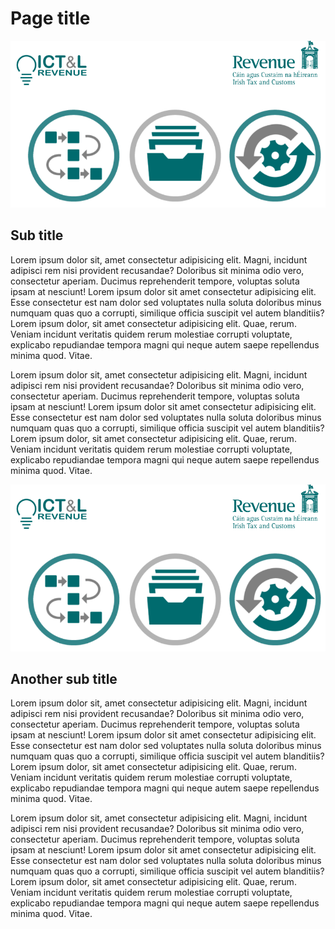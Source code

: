 # Page title

![alt text](doc_img1.png "Logo Title Text 1")

## Sub title


Lorem ipsum dolor sit, amet consectetur adipisicing elit. Magni, incidunt adipisci rem nisi provident recusandae? Doloribus sit minima odio vero, consectetur aperiam. Ducimus reprehenderit tempore, voluptas soluta ipsam at nesciunt! Lorem ipsum dolor sit amet consectetur adipisicing elit. Esse consectetur est nam dolor sed voluptates nulla soluta doloribus minus numquam quas quo a corrupti, similique officia suscipit vel autem blanditiis?Lorem ipsum dolor, sit amet consectetur adipisicing elit. Quae, rerum. Veniam incidunt veritatis quidem rerum molestiae corrupti voluptate, explicabo repudiandae tempora magni qui neque autem saepe repellendus minima quod. Vitae.

Lorem ipsum dolor sit, amet consectetur adipisicing elit. Magni, incidunt adipisci rem nisi provident recusandae? Doloribus sit minima odio vero, consectetur aperiam. Ducimus reprehenderit tempore, voluptas soluta ipsam at nesciunt! Lorem ipsum dolor sit amet consectetur adipisicing elit. Esse consectetur est nam dolor sed voluptates nulla soluta doloribus minus numquam quas quo a corrupti, similique officia suscipit vel autem blanditiis?Lorem ipsum dolor, sit amet consectetur adipisicing elit. Quae, rerum. Veniam incidunt veritatis quidem rerum molestiae corrupti voluptate, explicabo repudiandae tempora magni qui neque autem saepe repellendus minima quod. Vitae.

![alt text](doc_img1.png "Logo Title Text 1")

## Another sub title

Lorem ipsum dolor sit, amet consectetur adipisicing elit. Magni, incidunt adipisci rem nisi provident recusandae? Doloribus sit minima odio vero, consectetur aperiam. Ducimus reprehenderit tempore, voluptas soluta ipsam at nesciunt! Lorem ipsum dolor sit amet consectetur adipisicing elit. Esse consectetur est nam dolor sed voluptates nulla soluta doloribus minus numquam quas quo a corrupti, similique officia suscipit vel autem blanditiis?Lorem ipsum dolor, sit amet consectetur adipisicing elit. Quae, rerum. Veniam incidunt veritatis quidem rerum molestiae corrupti voluptate, explicabo repudiandae tempora magni qui neque autem saepe repellendus minima quod. Vitae.

Lorem ipsum dolor sit, amet consectetur adipisicing elit. Magni, incidunt adipisci rem nisi provident recusandae? Doloribus sit minima odio vero, consectetur aperiam. Ducimus reprehenderit tempore, voluptas soluta ipsam at nesciunt! Lorem ipsum dolor sit amet consectetur adipisicing elit. Esse consectetur est nam dolor sed voluptates nulla soluta doloribus minus numquam quas quo a corrupti, similique officia suscipit vel autem blanditiis?Lorem ipsum dolor, sit amet consectetur adipisicing elit. Quae, rerum. Veniam incidunt veritatis quidem rerum molestiae corrupti voluptate, explicabo repudiandae tempora magni qui neque autem saepe repellendus minima quod. Vitae.